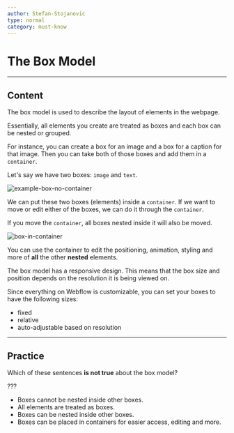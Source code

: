 ```yaml
---
author: Stefan-Stojanovic
type: normal
category: must-know
---
```


# The Box Model


---

## Content

The box model is used to describe the layout of elements in the webpage.

Essentially, all elements you create are treated as boxes and each box can be nested or grouped. 

For instance, you can create a box for an image and a box for a caption for that image. Then you can take both of those boxes and add them in a `container`. 

Let's say we have two boxes: `image` and `text`.

![example-box-no-container](https://img.enkipro.com/682e2a960804e3f034c123869a5c44eb.png)

We can put these two boxes (elements) inside a `container`. If we want to move or edit either of the boxes, we can do it through the `container`.

If you move the `container`, all boxes nested inside it will also be moved.

![box-in-container](https://img.enkipro.com/9ff807160cfaa0be8dd8e269204c4bed.png)

You can use the container to edit the positioning, animation, styling and more of **all** the other **nested** elements.

The box model has a responsive design. This means that the box size and position depends on the resolution it is being viewed on. 

Since everything on Webflow is customizable, you can set your boxes to have the following sizes:

- fixed
- relative
- auto-adjustable based on resolution


---

## Practice

Which of these sentences **is not true** about the box model?

???

- Boxes cannot be nested inside other boxes.
- All elements are treated as boxes.
- Boxes can be nested inside other boxes.
- Boxes can be placed in containers for easier access, editing and more.
 
